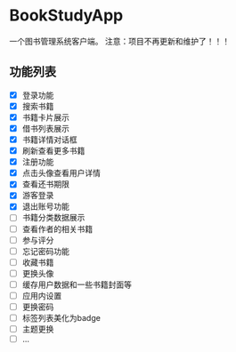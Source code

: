# BookStudyApp
一个图书管理系统客户端。
注意：项目不再更新和维护了！！！

## 功能列表
- [x] 登录功能
- [x] 搜索书籍
- [x] 书籍卡片展示
- [x] 借书列表展示
- [x] 书籍详情对话框
- [x] 刷新查看更多书籍
- [x] 注册功能
- [x] 点击头像查看用户详情
- [x] 查看还书期限
- [x] 游客登录
- [x] 退出账号功能
- [ ] 书籍分类数据展示
- [ ] 查看作者的相关书籍
- [ ] 参与评分
- [ ] 忘记密码功能
- [ ] 收藏书籍
- [ ] 更换头像
- [ ] 缓存用户数据和一些书籍封面等
- [ ] 应用内设置
- [ ] 更换密码
- [ ] 标签列表美化为badge
- [ ] 主题更换
- [ ] ...
